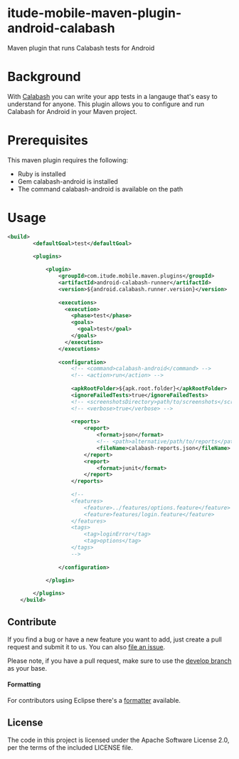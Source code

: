 itude-mobile-maven-plugin-android-calabash
==========================================

Maven plugin that runs Calabash tests for Android

# Background
With [Calabash](http://calaba.sh) you can write your app tests in a langauge that's easy to understand for anyone. This plugin allows you to configure and run Calabash for Android in your Maven project.

# Prerequisites
This maven plugin requires the following:
- Ruby is installed
- Gem calabash-android is installed
- The command calabash-android is available on the path

# Usage
```xml
<build>
		<defaultGoal>test</defaultGoal>
		
		<plugins>

			<plugin>
            	<groupId>com.itude.mobile.maven.plugins</groupId>
				<artifactId>android-calabash-runner</artifactId>
				<version>${android.calabash.runner.version}</version>
				
				<executions>
		          <execution>
		            <phase>test</phase>
		            <goals>
		              <goal>test</goal>
		            </goals>
		          </execution>
		        </executions>
				
				<configuration>
				    <!-- <command>calabash-android</command> -->
					<!-- <action>run</action> -->
					
				    <apkRootFolder>${apk.root.folder}</apkRootFolder>
					<ignoreFailedTests>true</ignoreFailedTests>
					<!-- <screenshotsDirectory>path/to/screenshots</screenshotsDirectory> -->
					<!-- <verbose>true</verbose> -->
					
					<reports>
					    <report>
					        <format>json</format>
					        <!-- <path>alternative/path/to/reports</path> -->
					        <fileName>calabash-reports.json</fileName>
					    </report>
					    <report>
					        <format>junit</format>
					    </report>
					</reports>
					
					<!--
					<features>
						<feature>../features/options.feature</feature>
						<feature>features/login.feature</feature>						 
					</features>
					<tags>
						<tag>loginError</tag>
						<tag>options</tag>
					</tags>
					-->
					
				</configuration>
					
			</plugin>

		</plugins>
	</build>
```	
## Contribute

If you find a bug or have a new feature you want to add, just create a pull request and submit it to us. You can also [file an issue](https://github.com/ItudeMobile/itude-mobile-maven-plugin-android-calabash/issues/new).

Please note, if you have a pull request, make sure to use the [develop branch](https://github.com/ItudeMobile/itude-mobile-maven-plugin-android-calabash/tree/develop) as your base.

#### Formatting

For contributors using Eclipse there's a [formatter](http://mobbl.org/downloads/code-format.xml) available.

## License
The code in this project is licensed under the Apache Software License 2.0, per the terms of the included LICENSE file.
	

